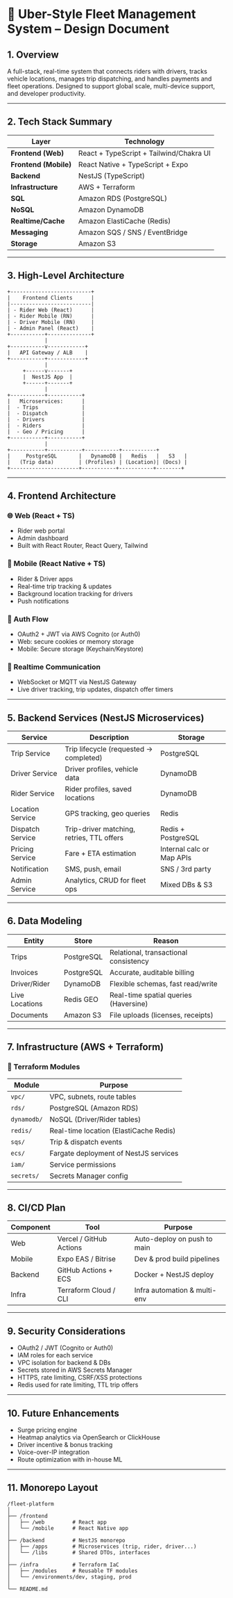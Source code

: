 
# 🚗 Uber-Style Fleet Management System – Design Document

## 1. Overview

A full-stack, real-time system that connects riders with drivers, tracks vehicle locations, manages trip dispatching, and handles payments and fleet operations. Designed to support global scale, multi-device support, and developer productivity.

---

## 2. Tech Stack Summary

| Layer               | Technology                            |
|---------------------|----------------------------------------|
| **Frontend (Web)**  | React + TypeScript + Tailwind/Chakra UI |
| **Frontend (Mobile)**| React Native + TypeScript + Expo       |
| **Backend**         | NestJS (TypeScript)                    |
| **Infrastructure**  | AWS + Terraform                        |
| **SQL**             | Amazon RDS (PostgreSQL)                |
| **NoSQL**           | Amazon DynamoDB                        |
| **Realtime/Cache**  | Amazon ElastiCache (Redis)             |
| **Messaging**       | Amazon SQS / SNS / EventBridge         |
| **Storage**         | Amazon S3                              |

---

## 3. High-Level Architecture

```
+--------------------------+
|    Frontend Clients      |
|--------------------------|
| - Rider Web (React)      |
| - Rider Mobile (RN)      |
| - Driver Mobile (RN)     |
| - Admin Panel (React)    |
+-----------+--------------+
            |
+-----------v------------+
|   API Gateway / ALB    |
+-----------+------------+
            |
     +------v-------+
     |  NestJS App  |
     +------+-------+
            |
+-----------+-----------+
|   Microservices:      |
|  - Trips              |
|  - Dispatch           |
|  - Drivers            |
|  - Riders             |
|  - Geo / Pricing      |
+-----------+-----------+
            |
+-----------+-----------+-----------+-----------+
|     PostgreSQL       |   DynamoDB |   Redis   |   S3   |
|   (Trip data)        | (Profiles) | (Location)| (Docs) |
+----------------------+-----------+-----------+--------+
```

---

## 4. Frontend Architecture

### 🌐 Web (React + TS)
- Rider web portal
- Admin dashboard
- Built with React Router, React Query, Tailwind 

### 📱 Mobile (React Native + TS)
- Rider & Driver apps
- Real-time trip tracking & updates
- Background location tracking for drivers
- Push notifications

### 🔐 Auth Flow
- OAuth2 + JWT via AWS Cognito (or Auth0)
- Web: secure cookies or memory storage
- Mobile: Secure storage (Keychain/Keystore)

### 📡 Realtime Communication
- WebSocket or MQTT via NestJS Gateway
- Live driver tracking, trip updates, dispatch offer timers

---

## 5. Backend Services (NestJS Microservices)

| Service         | Description                                  | Storage         |
|------------------|----------------------------------------------|------------------|
| Trip Service     | Trip lifecycle (requested → completed)       | PostgreSQL        |
| Driver Service   | Driver profiles, vehicle data                | DynamoDB          |
| Rider Service    | Rider profiles, saved locations              | DynamoDB          |
| Location Service | GPS tracking, geo queries                    | Redis             |
| Dispatch Service | Trip-driver matching, retries, TTL offers    | Redis + PostgreSQL |
| Pricing Service  | Fare + ETA estimation                        | Internal calc or Map APIs |
| Notification     | SMS, push, email                             | SNS / 3rd party     |
| Admin Service    | Analytics, CRUD for fleet ops                | Mixed DBs & S3     |

---

## 6. Data Modeling

| Entity         | Store           | Reason                                  |
|----------------|------------------|------------------------------------------|
| Trips          | PostgreSQL       | Relational, transactional consistency    |
| Invoices       | PostgreSQL       | Accurate, auditable billing              |
| Driver/Rider   | DynamoDB         | Flexible schemas, fast read/write        |
| Live Locations | Redis GEO        | Real-time spatial queries (Haversine)    |
| Documents      | Amazon S3        | File uploads (licenses, receipts)        |

---

## 7. Infrastructure (AWS + Terraform)

### 🔧 Terraform Modules

| Module         | Purpose                               |
|----------------|----------------------------------------|
| `vpc/`         | VPC, subnets, route tables             |
| `rds/`         | PostgreSQL (Amazon RDS)                |
| `dynamodb/`    | NoSQL (Driver/Rider tables)            |
| `redis/`       | Real-time location (ElastiCache Redis) |
| `sqs/`         | Trip & dispatch events                 |
| `ecs/`         | Fargate deployment of NestJS services  |
| `iam/`         | Service permissions                    |
| `secrets/`     | Secrets Manager config                 |

---

## 8. CI/CD Plan

| Component | Tool                        | Purpose                        |
|-----------|-----------------------------|--------------------------------|
| Web       | Vercel / GitHub Actions     | Auto-deploy on push to main    |
| Mobile    | Expo EAS / Bitrise          | Dev & prod build pipelines     |
| Backend   | GitHub Actions + ECS        | Docker + NestJS deploy         |
| Infra     | Terraform Cloud / CLI       | Infra automation & multi-env   |

---

## 9. Security Considerations

- OAuth2 / JWT (Cognito or Auth0)
- IAM roles for each service
- VPC isolation for backend & DBs
- Secrets stored in AWS Secrets Manager
- HTTPS, rate limiting, CSRF/XSS protections
- Redis used for rate limiting, TTL trip offers

---

## 10. Future Enhancements

- Surge pricing engine
- Heatmap analytics via OpenSearch or ClickHouse
- Driver incentive & bonus tracking
- Voice-over-IP integration
- Route optimization with in-house ML

---

## 11. Monorepo Layout

```
/fleet-platform
│
├── /frontend
│   ├── /web         # React app
│   └── /mobile      # React Native app
│
├── /backend         # NestJS monorepo
│   ├── /apps        # Microservices (trip, rider, driver...)
│   └── /libs        # Shared DTOs, interfaces
│
├── /infra           # Terraform IaC
│   ├── /modules     # Reusable TF modules
│   └── /environments/dev, staging, prod
│
└── README.md

